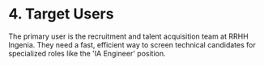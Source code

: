 # 4. Target Users

The primary user is the recruitment and talent acquisition team at RRHH Ingenia. They need a fast, efficient way to screen technical candidates for specialized roles like the 'IA Engineer' position.
